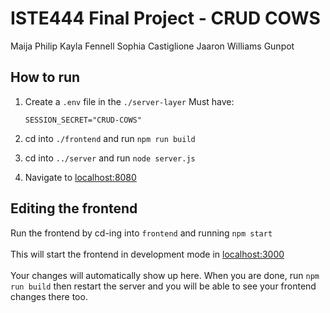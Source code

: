 # ISTE444 Final Project - CRUD COWS
Maija Philip
Kayla Fennell
Sophia Castiglione
Jaaron Williams Gunpot


## How to run

1. Create a `.env` file in the `./server-layer`
    Must have: 
    ```
    SESSION_SECRET="CRUD-COWS"
    ```

2. cd into `./frontend` and run `npm run build`
3. cd into `../server` and run `node server.js`
4. Navigate to [localhost:8080](http://localhost:8080) 


## Editing the frontend

Run the frontend by cd-ing into `frontend` and running `npm start` \
\
This will start the frontend in development mode in [localhost:3000](http://localhost:3000)\
\
Your changes will automatically show up here. When you are done, run `npm run build` then restart the server and you will be able to see your frontend changes there too.